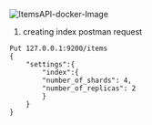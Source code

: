 ![ItemsAPI-docker-Image](https://github.com/laithrafid/bookstore_items-api/actions/workflows/main.yml/badge.svg?branch=main)


1. creating index postman request
```
Put 127.0.0.1:9200/items
{
    "settings":{
        "index":{
        "number_of_shards": 4,
        "number_of_replicas": 2
        }
    }
}
```
